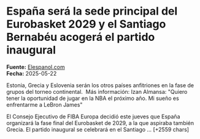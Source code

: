 # España será la sede principal del Eurobasket 2029 y el Santiago Bernabéu acogerá el partido inaugural

**Fuente:** [Elespanol.com](https://www.elespanol.com/deportes/baloncesto/20250522/espana-sede-principal-eurobasket-santiago-bernabeu-acogera-partido-inaugural/1003743769645_0.html)  
**Fecha:** 2025-05-22

Estonia, Grecia y Eslovenia serán los otros países anfitriones en la fase de grupos del torneo continental. 
Más información: Izan Almansa: "Quiero tener la oportunidad de jugar en la NBA el próximo año. Mi sueño es enfrentarme a LeBron James"

El Consejo Ejecutivo de FIBA Europa decidió este jueves que España organizará la fase final del Eurobasket de 2029, a la que aspiraba también Grecia. El partido inaugural se celebrará en el Santiago … [+2559 chars]
